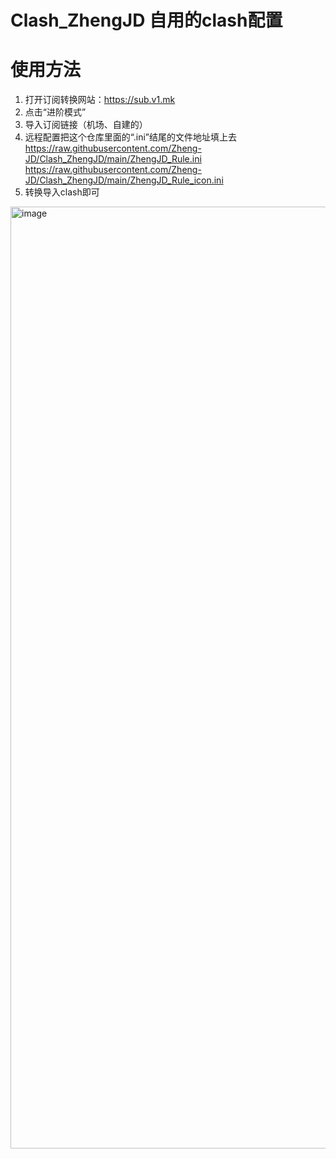 # Clash_ZhengJD 自用的clash配置

# 使用方法
1. 打开订阅转换网站：https://sub.v1.mk
2. 点击“进阶模式”
3. 导入订阅链接（机场、自建的）
4. 远程配置把这个仓库里面的“.ini”结尾的文件地址填上去  
https://raw.githubusercontent.com/Zheng-JD/Clash_ZhengJD/main/ZhengJD_Rule.ini  
https://raw.githubusercontent.com/Zheng-JD/Clash_ZhengJD/main/ZhengJD_Rule_icon.ini  
6. 转换导入clash即可
<img width="1507" alt="image" src="https://github.com/Flora-air/custom-network-rules/assets/62434508/af364757-53e7-4b46-a088-fb047e4ab9c3">


